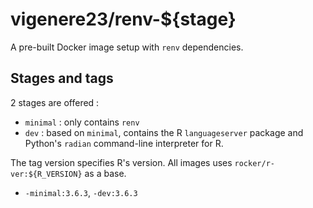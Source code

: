 # vigenere23/renv-${stage}

A pre-built Docker image setup with `renv` dependencies. 

## Stages and tags

2 stages are offered :

- `minimal` : only contains `renv`
- `dev` : based on `minimal`, contains the R `languageserver` package and Python's `radian` command-line interpreter for R.

The tag version specifies R's version. All images uses `rocker/r-ver:${R_VERSION}` as a base.

- `-minimal:3.6.3`, `-dev:3.6.3`
